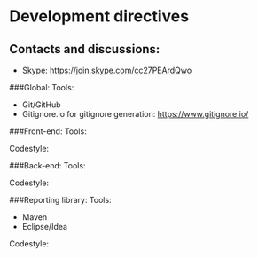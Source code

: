 # Development directives

## Contacts and discussions:
- Skype: https://join.skype.com/cc27PEArdQwo

###Global:
Tools:
- Git/GitHub
- Gitignore.io for gitignore generation: https://www.gitignore.io/

###Front-end:
Tools:

Codestyle:


###Back-end:
Tools:

Codestyle:


###Reporting library:
Tools:
- Maven
- Eclipse/Idea

Codestyle:

